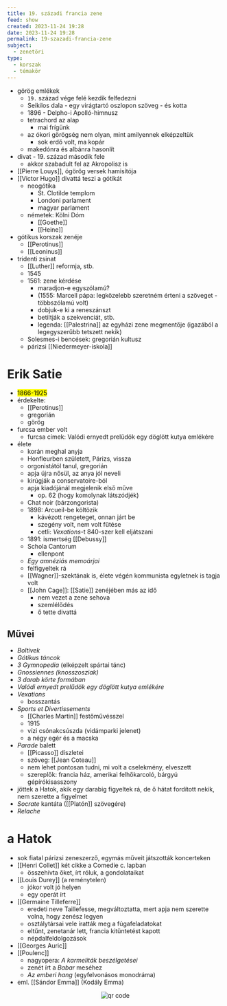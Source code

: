 ```yaml
---
title: 19. századi francia zene
feed: show
created: 2023-11-24 19:28
date: 2023-11-24 19:28
permalink: 19-szazadi-francia-zene
subject:
  - zenetöri
type:
  - korszak
  - témakör
---
```

- görög emlékek
	- `19.` század vége felé kezdik felfedezni
	- Seikilos dala - egy virágtartó oszlopon szöveg - és kotta
	- 1896 - Delpho-i Apolló-himnusz
	- tetrachord az alap
		- mai frígünk
	- az ókori görögség nem olyan, mint amilyennek elképzeltük
		- sok erdő volt, ma kopár
	- makedónra és albánra hasonlít
- divat - 19. század második fele
	- akkor szabadult fel az Akropolisz is
- [[Pierre Louys]], ógörög versek hamisítója
- [[Victor Hugo]] divattá teszi a gótikát
	- neogótika
		- St. Clotilde templom
		- Londoni parlament
		- magyar parlament
	- németek: Kölni Dóm
		- [[Goethe]]
		- [[Heine]]
- gótikus korszak zenéje
	- [[Perotinus]]
	- [[Leoninus]]
- tridenti zsinat
	- [[Luther]] reformja, stb.
	- 1545
	- 1561: zene kérdése
		- maradjon-e egyszólamú?
		- (1555: Marcell pápa: legközelebb szeretném érteni a szöveget - többszólamú volt)
		- dobjuk-e ki a reneszánszt
		- betiltják a szekvenciát, stb.
		- legenda: [[Palestrina]] az egyházi zene megmentője (igazából a legegyszerűbb tetszett nekik)
	- Solesmes-i bencések: gregorián kultusz
	- párizsi [[Niedermeyer-iskola]]

# Erik Satie
- <mark>1866-1925</mark>
- érdekelte:
	- [[Perotinus]]
	- gregorián
	- görög
- furcsa ember volt
	- furcsa címek: Valódi ernyedt prelűdök egy döglött kutya emlékére
- élete
	- korán meghal anyja
	- Honfleurben született, Párizs, vissza
	- orgonistától tanul, gregorián
	- apja újra nősül, az anya jól neveli
	- kirúgják a conservatoire-ból
	- apja kiadójánál megjelenik első műve
		- op. 62 (hogy komolynak látszódjék)
	- Chat noir (bárzongorista)
	- 1898: Arcueil-be költözik
		- kávézott rengeteget, onnan járt be
		- szegény volt, nem volt fűtése
		- cetli: *Vexations*-t 840-szer kell eljátszani
	- 1891: ismertség [[Debussy]]
	- Schola Cantorum
		- ellenpont
	- *Egy amnéziás memoárjai*
	- felfigyeltek rá
	- [[Wagner]]-szektának is, élete végén kommunista egyletnek is tagja volt
	- [[John Cage]]: [[Satie]] zenéjében más az idő
		- nem vezet a zene sehova
		- szemlélődés
		- ő tette divattá
## Művei
- *Boltívek*
- *Gótikus táncok*
- *3 Gymnopedia* (elképzelt spártai tánc)
- *Gnossiennes (knosszosziak)*
- *3 darab körte formában*
- *Valódi ernyedt prelűdök egy döglött kutya emlékére*
- *Vexations*
	- bosszantás
- *Sports et Divertissements*
	- [[Charles Martin]] festőművésszel
	- 1915
	- vízi csónakcsúszda (vidámparki jelenet)
	- a négy egér és a macska
- *Parade* balett
	- [[Picasso]] díszletei
	- szöveg: [[Jean Coteau]]
	- nem lehet pontosan tudni, mi volt a cselekmény, elveszett
	- szereplők: francia ház, amerikai felhőkarcoló, bárgyú gépírókisasszony
- jöttek a Hatok, akik egy darabig figyeltek rá, de ő hátat fordított nekik, nem szerette a figyelmet
- *Socrate* kantáta ([[Platón]] szövegére)
- *Relache*

# a Hatok
- sok fiatal párizsi zeneszerző, egymás műveit játszották koncerteken
- [[Henri Collet]] két cikke a Comedie c. lapban
	- összehívta őket, írt róluk, a gondolataikat
- [[Louis Durey]] (a reménytelen)
	- jókor volt jó helyen
	- egy operát írt
- [[Germaine Tilleferre]]
	- eredeti neve Taillefesse, megváltoztatta, mert apja nem szerette volna, hogy zenész legyen
	- osztálytársai vele íratták meg a fúgafeladatokat
	- eltűnt, zenetanár lett, francia kitüntetést kapott
	- népdalfeldolgozások
- [[Georges Auric]]
- [[Poulenc]]
	- nagyopera: *A karmeliták beszélgetései*
	- zenét írt a *Babar* meséhez
	- *Az emberi hang* (egyfelvonásos monodráma)
- eml. [[Sándor Emma]] (Kodály Emma)

<p style="text-align: center;"><img src="https://chart.googleapis.com/chart?cht=qr&chl=https://notes.andrasdenes.com/19-szazadi-francia-zene&chs=180x180&choe=UTF-8&chld=L|2" alt="qr code"></p>
